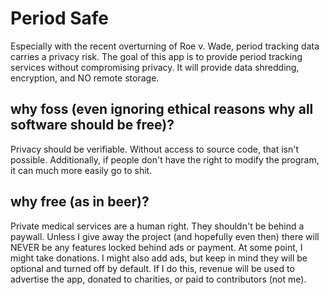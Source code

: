 # Period Safe

Especially with the recent overturning of Roe v. Wade, period tracking data carries a privacy risk.
The goal of this app is to provide period tracking services without compromising privacy. It will
provide data shredding, encryption, and NO remote storage.

## why foss (even ignoring ethical reasons why all software should be free)?

Privacy should be verifiable. Without access to source code, that isn't possible. Additionally, if
people don't have the right to modify the program, it can much more easily go to shit.

## why free (as in beer)?

Private medical services are a human right. They shouldn't be behind a paywall. Unless I give away
the project (and hopefully even then) there will NEVER be any features locked behind ads or payment.
At some point, I might take donations. I might also add ads, but keep in mind they will be optional
and turned off by default. If I do this, revenue will be used to advertise the app, donated to
charities, or paid to contributors (not me).
